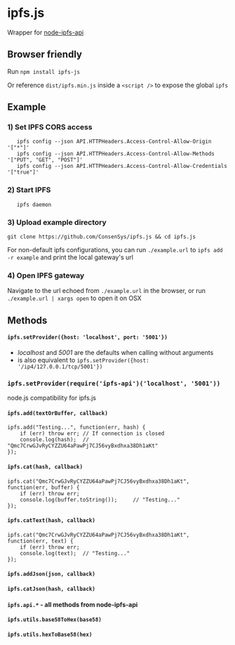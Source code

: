 # ipfs.js

Wrapper for [node-ipfs-api](https://github.com/ipfs/node-ipfs-api)

## Browser friendly

Run `npm install ipfs-js`

Or reference `dist/ipfs.min.js` inside a `<script />` to expose the global `ipfs`

## Example

### 1) Set IPFS CORS access

       ipfs config --json API.HTTPHeaders.Access-Control-Allow-Origin '["*"]'
       ipfs config --json API.HTTPHeaders.Access-Control-Allow-Methods '["PUT", "GET", "POST"]'
       ipfs config --json API.HTTPHeaders.Access-Control-Allow-Credentials '["true"]'

### 2) Start IPFS

       ipfs daemon

### 3) Upload example directory

`git clone https://github.com/ConsenSys/ipfs.js && cd ipfs.js`

For non-default ipfs configurations, you can run `./example.url` to `ipfs add -r example` and print the local gateway's url

### 4) Open IPFS gateway

Navigate to the url echoed from `./example.url` in the browser, or run `./example.url | xargs open` to open it on OSX

## Methods

#### `ipfs.setProvider({host: 'localhost', port: '5001'})`

* _localhost_ and _5001_ are the defaults when calling without arguments
* is also equivalent to `ipfs.setProvider({host: '/ip4/127.0.0.1/tcp/5001'})`

### `ipfs.setProvider(require('ipfs-api')('localhost', '5001'))`

node.js compatibility for ipfs.js


#### `ipfs.add(textOrBuffer, callback)`

	ipfs.add("Testing...", function(err, hash) {
		if (err) throw err; // If connection is closed
		console.log(hash); 	// "Qmc7CrwGJvRyCYZZU64aPawPj7CJ56vyBxdhxa38Dh1aKt"
	});


#### `ipfs.cat(hash, callback)`

	ipfs.cat("Qmc7CrwGJvRyCYZZU64aPawPj7CJ56vyBxdhxa38Dh1aKt", function(err, buffer) {
		if (err) throw err;
		console.log(buffer.toString()); 	// "Testing..."
	});

#### `ipfs.catText(hash, callback)`

	ipfs.cat("Qmc7CrwGJvRyCYZZU64aPawPj7CJ56vyBxdhxa38Dh1aKt", function(err, text) {
		if (err) throw err;
		console.log(text); 	// "Testing..."
	});
	
#### `ipfs.addJson(json, callback)`

#### `ipfs.catJson(hash, callback)`

#### `ipfs.api.*`  - all methods from node-ipfs-api

#### `ipfs.utils.base58ToHex(base58)`
#### `ipfs.utils.hexToBase58(hex)`

